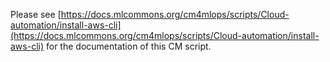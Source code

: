 Please see [https://docs.mlcommons.org/cm4mlops/scripts/Cloud-automation/install-aws-cli](https://docs.mlcommons.org/cm4mlops/scripts/Cloud-automation/install-aws-cli) for the documentation of this CM script.
